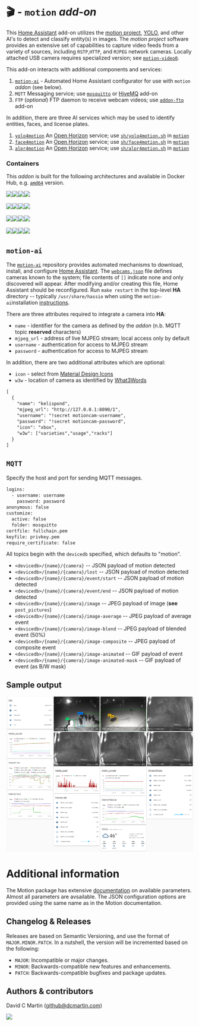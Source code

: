 # &#127916; - `motion` _add-on_

This [Home Assistant](http://home-assistant.io) add-on utilizes the [motion project](https://motion-project.github.io/), [YOLO](https://pjreddie.com/darknet/yolo/), and other AI's to detect and classify entity(s) in images.  The _motion project_ software provides an extensive set of capabilities to capture video feeds from a variety of sources, including `RSTP`,`HTTP`, and `MJPEG` network cameras.  Locally attached USB camera requires specialized version; see [`motion-video0`](http://github.com/dcmartin/hassio-addons/tree/master/motion-video0/README.md).

This add-on interacts with additional components and services:

1. [`motion-ai`](http://github.com/dcmartin/motion-ai/tree/master/README.md) - Automated Home Assistant configurator for use with `motion` _addon_ (see below).
1. `MQTT`	Messaging service; use  [`mosquitto`](https://github.com/home-assistant/hassio-addons/tree/master/mosquitto) or [HiveMQ](https://github.com/hassio-addons/addon-mqtt) add-on
1. `FTP` (_optional_) FTP daemon to receive webcam videos; use [`addon-ftp`](https://github.com/hassio-addons/addon-ftp) add-on

In addition, there are three AI services which may be used to identify entities, faces, and license plates.

1. [`yolo4motion`](http://github.com/dcmartin/open-horizon/tree/master/yolo4motion/README.md)  An [Open Horizon](http://github.com/dcmartin/open-horizon) service; use [`sh/yolo4motion.sh`](http://github.com/dcmartin/motion/tree/master/sh/yolo4motion.sh) in [`motion`](http://github.com/dcmartin/motion) 
1. [`face4motion`](http://github.com/dcmartin/open-horizon/tree/master/face4motion/README.md)  An [Open Horizon](http://github.com/dcmartin/open-horizon) service; use [`sh/face4motion.sh`](http://github.com/dcmartin/motion/tree/master/sh/face4motion.sh) in [`motion`](http://github.com/dcmartin/motion) 
1. [`alpr4motion`](http://github.com/dcmartin/open-horizon/tree/master/alpr4motion/README.md)  An [Open Horizon](http://github.com/dcmartin/open-horizon) service; use [`sh/alpr4motion.sh`](http://github.com/dcmartin/motion/tree/master/sh/alpr4motion.sh) in [`motion`](http://github.com/dcmartin/motion) 

### Containers
This _addon_ is built for the following architectures and available in Docker Hub, e.g. [`amd64`](https://hub.docker.com/repository/docker/dcmartin/amd64-addon-motion) version.

![](https://img.shields.io/badge/amd64-yes-green.svg)[![](https://images.microbadger.com/badges/image/dcmartin/amd64-addon-motion.svg)](https://microbadger.com/images/dcmartin/amd64-addon-motion)[![](https://images.microbadger.com/badges/version/dcmartin/amd64-addon-motion.svg)](https://microbadger.com/images/dcmartin/amd64-addon-motion)[![](https://img.shields.io/docker/pulls/dcmartin/amd64-addon-motion.svg)](https://hub.docker.com/r/dcmartin/amd64-addon-motion)

![](https://img.shields.io/badge/aarch64-yes-green.svg)[![](https://images.microbadger.com/badges/image/dcmartin/aarch64-addon-motion.svg)](https://microbadger.com/images/dcmartin/aarch64-addon-motion)[![](https://images.microbadger.com/badges/version/dcmartin/aarch64-addon-motion.svg)](https://microbadger.com/images/dcmartin/aarch64-addon-motion)[![](https://img.shields.io/docker/pulls/dcmartin/aarch64-addon-motion.svg)](https://hub.docker.com/r/dcmartin/aarch64-addon-motion)

![](https://img.shields.io/badge/armv7-yes-green.svg)[![](https://images.microbadger.com/badges/image/dcmartin/armv7-addon-motion.svg)](https://microbadger.com/images/dcmartin/armv7-addon-motion)[![](https://images.microbadger.com/badges/version/dcmartin/armv7-addon-motion.svg)](https://microbadger.com/images/dcmartin/armv7-addon-motion)[![](https://img.shields.io/docker/pulls/dcmartin/armv7-addon-motion.svg)](https://hub.docker.com/r/dcmartin/armv7-addon-motion)

![](https://img.shields.io/badge/armhf-yes-green.svg)[![](https://images.microbadger.com/badges/image/dcmartin/armhf-addon-motion.svg)](https://microbadger.com/images/dcmartin/armhf-addon-motion)[![](https://images.microbadger.com/badges/version/dcmartin/armhf-addon-motion.svg)](https://microbadger.com/images/dcmartin/armhf-addon-motion)[![](https://img.shields.io/docker/pulls/dcmartin/armhf-addon-motion.svg)](https://hub.docker.com/r/dcmartin/armhf-addon-motion)

## `motion-ai`
The [`motion-ai`](http://github.com/dcmartin/motion-ai) repository provides automated mechanisms to download, install, and configure [Home Assistant](http://home-assistant.io).   The [`webcams.json`](http://github.com/dcmartin/motion/tree/master/motion/webcams.json.tmpl) file defines cameras known to the system; file contents of `[]` indicate none and only discovered will appear.  After modifying and/or creating this file, Home Assistant should be reconfigured.  Run `make restart` in the top-level **HA** directory --  typically `/usr/share/hassio` when using the `motion-ai`installation [instructions](http://github.com/dcmartin/motion-ai/tree/master/docs/INSTALL.md).

There are three attributes required to integrate a camera into **HA**:

+ `name` - identifier for the camera as defined by the _addon_ (n.b. MQTT topic **reserved** characters)
+ `mjpeg_url` - address of live MJPEG stream; local access only by default
+ `username` - authentication for access to MJPEG stream
+ `password` - authentication for access to MJPEG stream

In addition, there are two additional attributes which are optional:

+ `icon` - select from [Material Design Icons](http://materialdesignicons.com/)
+ `w3w` - location of camera as identified by [What3Words](http://what3words.com)

```
[
  {
    "name": "kelispond",
    "mjpeg_url": "http://127.0.0.1:8090/1",
    "username": "!secret motioncam-username",
    "password": "!secret motioncam-password",
    "icon": "xbox",
    "w3w": ["varieties","usage","racks"]
  }
]
```


## `MQTT`
Specify the host and port for sending MQTT messages. 

```
logins:
  - username: username
    password: password
anonymous: false
customize:
  active: false
  folder: mosquitto
certfile: fullchain.pem
keyfile: privkey.pem
require_certificate: false
```

All topics begin with the `devicedb` specified, which defaults to "motion".

+ `<devicedb>/{name}/{camera}` -- JSON payload of motion detected
+ `<devicedb>/{name}/{camera}/lost` -- JSON payload of motion detected
+  `<devicedb>/{name}/{camera}/event/start` -- JSON payload of motion detected
+ `<devicedb>/{name}/{camera}/event/end` -- JSON payload of motion detected
+ `<devicedb>/{name}/{camera}/image` -- JPEG payload of image (**see** `post_pictures`)
+ `<devicedb>/{name}/{camera}/image-average` -- JPEG payload of average event 
+ `<devicedb>/{name}/{camera}/image-blend` -- JPEG payload of blended event (50%)
+ `<devicedb>/{name}/{camera}/image-composite` --  JPEG payload of composite event
+ `<devicedb>/{name}/{camera}/image-animated` -- GIF payload of event
+ `<devicedb>/{name}/{camera}/image-animated-mask` -- GIF payload of event (as B/W mask)

## Sample output

[![motion sample](samples/motion-sample.png?raw=true "SAMPLE")](samples/motion-sample.png)

# Additional information
The Motion package has extensive [documentation][motiondoc] on available parameters.  Almost all parameters are avsailable.
The JSON configuration options are provided using the same name as in the Motion documentation.

## Changelog & Releases
Releases are based on Semantic Versioning, and use the format
of ``MAJOR.MINOR.PATCH``. In a nutshell, the version will be incremented
based on the following:

- ``MAJOR``: Incompatible or major changes.
- ``MINOR``: Backwards-compatible new features and enhancements.
- ``PATCH``: Backwards-compatible bugfixes and package updates.

## Authors & contributors
David C Martin (github@dcmartin.com)

[commits]: https://github.com/dcmartin/hassio-addons/motion/commits/master
[contributors]: https://github.com/dcmartin/hassio-addons/motion/graphs/contributors
[dcmartin]: https://github.com/dcmartin
[issue]: https://github.com/dcmartin/hassio-addons/motion/issues
[keepchangelog]: http://keepachangelog.com/en/1.0.0/
[releases]: https://github.com/dcmartin/hassio-addons/motion/releases
[repository]: https://github.com/dcmartin/hassio-addons
[motionpkg]: https://motion-project.github.io]
[motiondoc]: https://motion-project.github.io/motion_config.html
[watsonvr]: https://www.ibm.com/watson/services/visual-recognition
[digitsgit]: https://github.com/nvidia/digits
[digits]: https://developer.nvidia.com/digits

<img width="1" src="http://clustrmaps.com/map_v2.png?cl=ffffff&w=a&t=n&d=xnRKGfiPo38Qx9Qh6xEuzt53jlOosT0wz-h-B5bRcH8"/>
